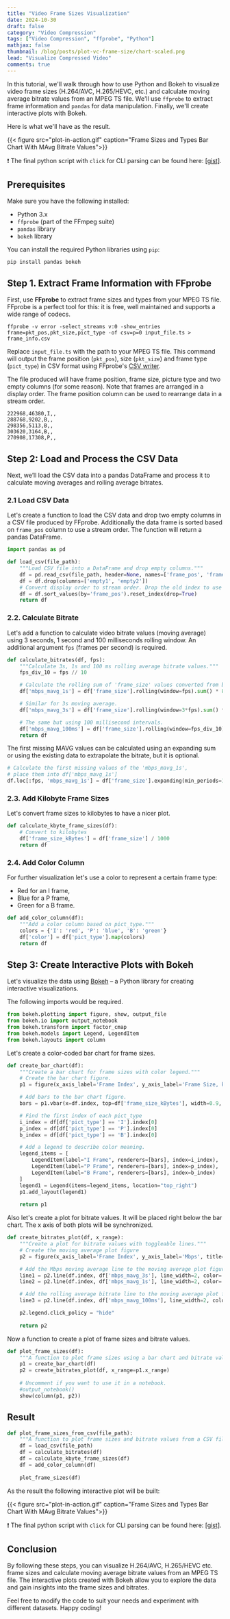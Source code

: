```yaml
---
title: "Video Frame Sizes Visualization"
date: 2024-10-30
draft: false
category: "Video Compression"
tags: ["Video Compression", "ffprobe", "Python"]
mathjax: false
thumbnail: /blog/posts/plot-vc-frame-size/chart-scaled.png
lead: "Visualize Compressed Video"
comments: true
---
```


In this tutorial, we'll walk through how to use Python and Bokeh to visualize video frame sizes (H.264/AVC, H.265/HEVC, etc.)
and calculate moving average bitrate values from an MPEG TS file.
We'll use `ffprobe` to extract frame information and `pandas` for data manipulation. Finally, we'll create interactive plots with Bokeh.

<!--more-->

Here is what we'll have as the result.

{{< figure src="plot-in-action.gif" caption="Frame Sizes and Types Bar Chart With MAvg Bitrate Values">}}

❗ The final python script with `click` for CLI parsing can be found here: [\[gist\]](https://gist.github.com/maxsharabayko/6b21f816fba267c390e8ff90c12f25b9).

## Prerequisites

Make sure you have the following installed:
- Python 3.x
- `ffprobe` (part of the FFmpeg suite)
- `pandas` library
- `bokeh` library

You can install the required Python libraries using `pip`:
```shell
pip install pandas bokeh
```


## Step 1. Extract Frame Information  with FFprobe

First, use <b>FFprobe</b>  to extract frame sizes and types from your MPEG TS file. 
FFprobe is a perfect tool for this: it is free, well maintained and supports a wide range of codecs.

```shell
ffprobe -v error -select_streams v:0 -show_entries frame=pkt_pos,pkt_size,pict_type -of csv=p=0 input_file.ts > frame_info.csv
```

Replace `input_file.ts` with the path to your MPEG TS file. This command will output the frame position (`pkt_pos`),
size (`pkt_size`) and frame type (`pict_type`) in CSV format using FFprobe's [CSV writer](https://ffmpeg.org/ffprobe.html#Writers).

The file produced will have frame position, frame size, picture type and two empty columns (for some reason).
Note that frames are arranged in a display order. The frame position column can be used to rearrange data in a stream order.

```csv
222968,46380,I,,
288768,9202,B,,
298356,5113,B,,
303620,3164,B,,
270908,17308,P,,
```

## Step 2: Load and Process the CSV Data

Next, we’ll load the CSV data into a pandas DataFrame and process it to calculate moving averages and rolling average bitrates.

### 2.1 Load CSV Data

Let's create a function to load the CSV data and drop two empty columns in a CSV file produced by FFprobe.
Additionally the data frame is sorted based on `frame_pos` column to use a stream order.
The function will return a pandas DataFrame.

```python
import pandas as pd

def load_csv(file_path):
    """Load CSV file into a DataFrame and drop empty columns."""
    df = pd.read_csv(file_path, header=None, names=['frame_pos', 'frame_size', 'pict_type', 'empty1', 'empty2'])
    df = df.drop(columns=['empty1', 'empty2'])
    # Convert display order to stream order. Drop the old index to use the new order.
    df = df.sort_values(by='frame_pos').reset_index(drop=True)
    return df
```

### 2.2. Calculate Bitrate

Let's add a function to calculate video bitrate values (moving average) using 3 seconds, 1 second and 100 milliseconds rolling window.
An additional argument `fps` (frames per second) is required.

```python
def calculate_bitrates(df, fps):
    """Calculate 3s, 1s and 100 ms rolling average bitrate values."""
    fps_div_10 = fps // 10

    # Calculate the rolling sum of 'frame_size' values converted from bytes to megabits.
    df['mbps_mavg_1s'] = df['frame_size'].rolling(window=fps).sum() * 8 / 1e6

    # Similar for 3s moving average.
    df['mbps_mavg_3s'] = df['frame_size'].rolling(window=3*fps).sum() * 8 / 1e6 / 3

    # The same but using 100 millisecond intervals.
    df['mbps_mavg_100ms'] = df['frame_size'].rolling(window=fps_div_10).sum() * 8 / 1e6 * 10 / (fps_div_10 * 10) * fps
    return df
```

The first missing MAVG values can be calculated using an expanding sum or using the existing data to extrapolate the bitrate, but it is optional.

```python
# Calculate the first missing values of the 'mbps_mavg_1s',
# place them into df['mbps_mavg_1s']
df.loc[:fps, 'mbps_mavg_1s'] = df['frame_size'].expanding(min_periods=1).sum().iloc[:fps] * 8 / 1e6
```

### 2.3. Add Kilobyte Frame Sizes

Let's convert frame sizes to kilobytes to have a nicer plot.

```python
def calculate_kbyte_frame_sizes(df):
    # Convert to kilobytes
    df['frame_size_kBytes'] = df['frame_size'] / 1000
    return df
```

### 2.4. Add Color Column

For further visualization let's use a color to represent a certain frame type:

- Red for an I frame,
- Blue for a P frame,
- Green for a B frame.

```python
def add_color_column(df):
    """Add a color column based on pict_type."""
    colors = {'I': 'red', 'P': 'blue', 'B': 'green'}
    df['color'] = df['pict_type'].map(colors)
    return df
```

## Step 3: Create Interactive Plots with Bokeh

Let's visualize the data using [Bokeh](https://bokeh.org/) – a Python library for creating interactive visualizations.

The following imports would be required.

```python
from bokeh.plotting import figure, show, output_file
from bokeh.io import output_notebook
from bokeh.transform import factor_cmap
from bokeh.models import Legend, LegendItem
from bokeh.layouts import column
```

Let's create a color-coded bar chart for frame sizes.

```python
def create_bar_chart(df):
    """Create a bar chart for frame sizes with color legend."""
    # Create the bar chart figure.
    p1 = figure(x_axis_label='Frame Index', y_axis_label='Frame Size, kbytes', title='Frame Sizes by Type', width=1000, height=400)

    # Add bars to the bar chart figure.
    bars = p1.vbar(x=df.index, top=df['frame_size_kBytes'], width=0.9, color=df['color'])

    # Find the first index of each pict_type
    i_index = df[df['pict_type'] == 'I'].index[0]
    p_index = df[df['pict_type'] == 'P'].index[0]
    b_index = df[df['pict_type'] == 'B'].index[0]

    # Add a legend to describe color meaning.
    legend_items = [
        LegendItem(label="I Frame", renderers=[bars], index=i_index),
        LegendItem(label="P Frame", renderers=[bars], index=p_index),
        LegendItem(label="B Frame", renderers=[bars], index=b_index)
    ]
    legend1 = Legend(items=legend_items, location="top_right")
    p1.add_layout(legend1)
    
    return p1
```

Also let's create a plot for bitrate values. It will be placed right below the bar chart. The x axis of both plots will be synchronized.

```python
def create_bitrates_plot(df, x_range):
    """Create a plot for bitrate values with toggleable lines."""
    # Create the moving average plot figure
    p2 = figure(x_axis_label='Frame Index', y_axis_label='Mbps', title='Bitrate', width=1000, height=400, x_range=x_range)

    # Add the Mbps moving average line to the moving average plot figure
    line1 = p2.line(df.index, df['mbps_mavg_3s'], line_width=2, color='black', legend_label='MAvg Bitrate (3s), Mbps')
    line2 = p2.line(df.index, df['mbps_mavg_1s'], line_width=2, color='green', legend_label='MAvg Bitrate (1s), Mbps')

    # Add the rolling average bitrate line to the moving average plot figure
    line3 = p2.line(df.index, df['mbps_mavg_100ms'], line_width=2, color='blue', legend_label='MAvg Bitrate (100ms), Mbps')

    p2.legend.click_policy = "hide"
    
    return p2
```

Now a function to create a plot of frame sizes and bitrate values.
```python
def plot_frame_sizes(df):
    """A function to plot frame sizes using a bar chart and bitrate values right below."""
    p1 = create_bar_chart(df)
    p2 = create_bitrates_plot(df, x_range=p1.x_range)
    
    # Uncomment if you want to use it in a notebook.
    #output_notebook()
    show(column(p1, p2))
```

## Result

```python
def plot_frame_sizes_from_csv(file_path):
    """A function to plot frame sizes and bitrate values from a CSV file."""
    df = load_csv(file_path)
    df = calculate_bitrates(df)
    df = calculate_kbyte_frame_sizes(df)
    df = add_color_column(df)
    
    plot_frame_sizes(df)
```

As the result the following interactive plot will be built:

{{< figure src="plot-in-action.gif" caption="Frame Sizes and Types Bar Chart With MAvg Bitrate Values">}}

❗ The final python script with `click` for CLI parsing can be found here: [\[gist\]](https://gist.github.com/maxsharabayko/6b21f816fba267c390e8ff90c12f25b9).

## Conclusion

By following these steps, you can visualize H.264/AVC, H.265/HEVC etc. frame sizes and calculate moving average bitrate values from an MPEG TS file.
The interactive plots created with Bokeh allow you to explore the data and gain insights into the frame sizes and bitrates.

Feel free to modify the code to suit your needs and experiment with different datasets. Happy coding!


